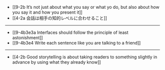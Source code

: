 - [[9-2b It’s not just about what you say or what yo do, but also about how you say it and how you present it]]
- [[4-2a 会話は相手の知的レベルに合わせること]]
---
- [[9-4b3e3a Interfaces should follow the principle of least astonishment]]
- [[9-4b3e4 Write each sentence like you are talking to a friend]]
---
- [[4-2b Good storytelling is about taking readers to something slightly in advance by using what they already know]]
